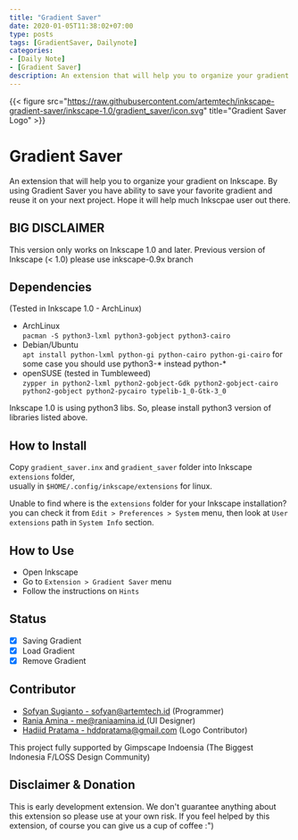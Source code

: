 ```yaml
---
title: "Gradient Saver"
date: 2020-01-05T11:38:02+07:00
type: posts
tags: [GradientSaver, Dailynote]
categories: 
- [Daily Note]
- [Gradient Saver]
description: An extension that will help you to organize your gradient on Inkscape.
---
```


{{< figure src="https://raw.githubusercontent.com/artemtech/inkscape-gradient-saver/inkscape-1.0/gradient_saver/icon.svg" title="Gradient Saver Logo" >}}

# Gradient Saver

An extension that will help you to organize your gradient on Inkscape. By using Gradient Saver you have ability to save your favorite gradient and reuse it on your next project. Hope it will help much Inkscpae user out there.

## BIG DISCLAIMER

This version only works on Inkscape 1.0 and later. Previous version of Inkscape (< 1.0) please use inkscape-0.9x branch

## Dependencies

(Tested in Inkscape 1.0 - ArchLinux)

- ArchLinux  
  `pacman -S python3-lxml python3-gobject python3-cairo`
- Debian/Ubuntu  
  `apt install python-lxml python-gi python-cairo python-gi-cairo`
  for some case you should use python3-* instead python-* 
- openSUSE (tested in Tumbleweed)  
  `zypper in python2-lxml python2-gobject-Gdk python2-gobject-cairo python2-gobject python2-pycairo typelib-1_0-Gtk-3_0`  

Inkscape 1.0 is using python3 libs. So, please install python3 version of libraries listed above.

## How to Install

Copy `gradient_saver.inx` and `gradient_saver` folder into Inkscape `extensions` folder,  
usually in `$HOME/.config/inkscape/extensions` for linux.

Unable to find where is the `extensions` folder for your Inkscape installation?  
you can check it from `Edit > Preferences > System` menu, then look at `User extensions` path in `System Info` section.

## How to Use

- Open Inkscape
- Go to `Extension > Gradient Saver` menu
- Follow the instructions on `Hints`

## Status

- [x] Saving Gradient
- [x] Load Gradient 
- [x] Remove Gradient

## Contributor

- [Sofyan Sugianto - sofyan@artemtech.id](mailto://sofyan@artemtech.id) (Programmer)
- [Rania Amina - me@raniaamina.id ](https://raniaamina.id) (UI Designer)
- [Hadiid Pratama - hddpratama@gmail.com](mailto://hddpratama@gmail.com) (Logo Contributor)

This project fully supported by Gimpscape Indoensia (The Biggest Indonesia F/LOSS Design Community)

## Disclaimer & Donation

This is early development extension. We don't guarantee anything about this extension so please use at your own risk. If you feel helped by this extension, of course you can give us a cup of coffee :")
